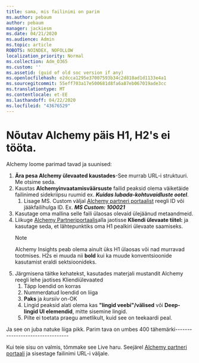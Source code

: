 ```yaml
---
title: sama, mis failinimi on parim
ms.author: pebaum
author: pebaum
manager: jackiesm
ms.date: 04/21/2020
ms.audience: Admin
ms.topic: article
ROBOTS: NOINDEX, NOFOLLOW
localization_priority: Normal
ms.collection: Adm_O365
ms.custom: ''
ms.assetid: (guid of old soc version if any)
ms.openlocfilehash: e2dcca1295e37007593b34c2d818ad1d1133e4a1
ms.sourcegitcommit: 55eff703a17e500681d8fa6a87eb067019ade3cc
ms.translationtype: MT
ms.contentlocale: et-EE
ms.lasthandoff: 04/22/2020
ms.locfileid: "43676529"
---
```

# <a name="required-alchemy-header-h1-h2s-dont-work"></a>Nõutav Alchemy päis H1, H2's ei tööta.
Alchemy loome parimad tavad ja suunised:

1. **Ära pesa Alchemy ülevaated kaustades**-See murrab URL-i struktuuri. Me otsime seda.
1. Kaustas **Alchemyinvaatamisväärsuste** failid peaksid olema väiketäide failinimed sidekriipsu ruumid ex. ***Kuidas lubada-kohtuvaidluste ootel***.
    1. Lisage MS. Custom väljal [Alchemy partneri portaalist](https://alchemyportal.azurewebsites.net) reegli ID või jääkfailihulga ID. Ex. ***MS Custom: 100021***
1. Kasutage oma mallina selle faili ülaosas olevaid ülejäänud metaandmeid.
1. Liikuge [Alchemy Partneriportaalis](https://alchemyportal.azurewebsites.net)alla jaotisse **Kliendi ülevaate tiitel:** ja kasutage seda, et lähtepunktiks oma H1 pealkiri ülevaate saamiseks. 
    > [!NOTE]
    > Alchemy Insights peab olema ainult üks H1 ülaosas või nad murravad tootmises. H2s ei muuda nii **bold** kui ka muude konventsioonide kasutamist eraldi sektsioonideks.
1. Järgmisena täitke kehatekst, kasutades materjali mustandit Alchemy reegli lehe jaotises Kliendiülevaated
    1. Täpp loendid on korras
    1. Nummerdatud loendid on liiga
    1. **Paks** ja *kursiiv* on-OK
    1. Lingid peaksid alati olema kas **"lingid veebi"/välised** või **Deep-lingid UI elemendid**, mitte sisemine lingid.
    1. Pilte ei toetata praegu ametlikult, kuid see on teekaardi peal.

Ja see on juba natuke liiga pikk. Parim tava on umbes 400 tähemärki---------------------------------

Kui teie sisu on valmis, tõmmake see Live haru. Seejärel [Alchemy partneri portaali](https://alchemyportal.azurewebsites.net) ja sisestage failinimi URL-i väljale. 